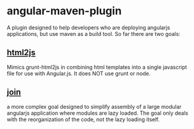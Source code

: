 angular-maven-plugin
====================

A plugin designed to help developers who are deploying angularjs applications, but use maven as a build tool. So far there are two goals:

[html2js](doc/html2js.md)
-------
Mimics grunt-html2js in combining html templates into a single javascript file for use with Angular.js. It does NOT use grunt or node.

[join](doc/join.md)
----
a more complex goal designed to simplify assembly of a large modular angularjs application where modules are lazy loaded. The goal only deals with the reorganization of the code, not the lazy loading itself. 
 
